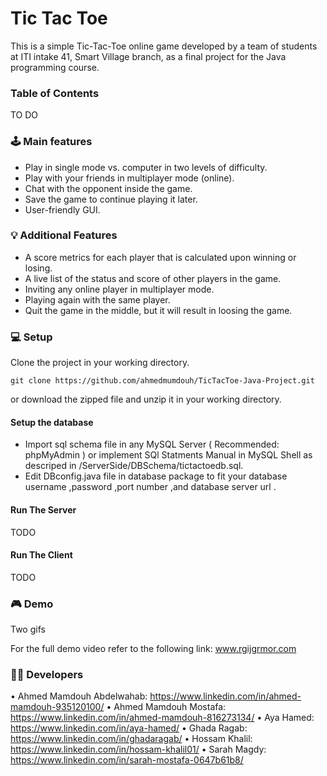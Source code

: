 # **Tic Tac Toe**

This is a simple Tic-Tac-Toe online game developed by a team of students at ITI intake 41, 
Smart Village branch, as a final project for the Java programming course.

### Table of Contents

TO DO


### 🕹️ Main features

- Play in single mode vs. computer in two levels of difficulty.
- Play with your friends in multiplayer mode (online).
- Chat with the opponent inside the game.
- Save the game to continue playing it later.
- User-friendly GUI.

### 💡 Additional Features

- A score metrics for each player that is calculated upon winning or losing.
- A live list of the status and score of other players in the game.
- Inviting any online player in multiplayer mode.
- Playing again with the same player.
- Quit the game in the middle, but it will result in loosing the game.

### 💻 Setup 

Clone the project in your working directory.

`git clone https://github.com/ahmedmumdouh/TicTacToe-Java-Project.git`

or download the zipped file and unzip it in your working directory.

#### Setup the database

- Import sql schema file in any MySQL Server ( Recommended: phpMyAdmin ) or implement SQl Statments Manual in MySQL Shell as descriped in /ServerSide/DBSchema/tictactoedb.sql.
- Edit DBconfig.java file in database package to fit your database username ,password ,port number ,and database server url .

#### Run The Server
TODO

#### Run The Client
TODO

### 🎮 Demo 

Two gifs 



For the full demo video refer to the following link: www.rgijgrmor.com



### 👨‍💻 Developers

• Ahmed Mamdouh Abdelwahab: https://www.linkedin.com/in/ahmed-mamdouh-935120100/
• Ahmed Mamdouh Mostafa: https://www.linkedin.com/in/ahmed-mamdouh-816273134/
• Aya Hamed: https://www.linkedin.com/in/aya-hamed/
• Ghada Ragab:	https://www.linkedin.com/in/ghadaragab/
• Hossam Khalil:	https://www.linkedin.com/in/hossam-khalil01/
• Sarah Magdy:	https://www.linkedin.com/in/sarah-mostafa-0647b61b8/
